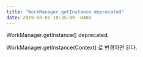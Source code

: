 ```yaml
---
title: "WorkManager.getInstance deprecated"
date: 2019-08-05 18:35:09 -0400
---
```



WorkManager.getInstance() deprecated.

WorkManager.getInstance(Context) 로 변경하면 된다.
